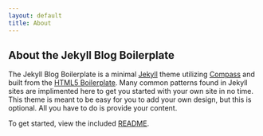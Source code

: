 ```yaml
---
layout: default
title: About
---
```


About the Jekyll Blog Boilerplate
---------------------------------

The Jekyll Blog Boilerplate is a minimal [Jekyll][jekyll] theme utilizing
[Compass][compass] and built from the [HTML5 Boilerplate][h5bp].  Many common
patterns found in Jekyll sites are implimented here to get you started with
your own site in no time.  This theme is meant to be easy for you to add your
own design, but this is optional.  All you have to do is provide your content.

To get started, view the included [README](/README).

[jekyll]: http://jekyllrb.com/
[h5bp]: http://html5boilerplate.com/
[compass]: http://compass-style.org/